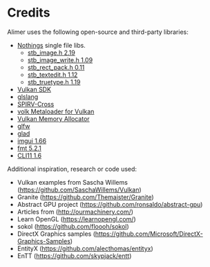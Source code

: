 # Credits

Alimer uses the following open-source and third-party libraries:

- [Nothings](https://github.com/nothings/stb) single file libs.
  - [stb_image.h 2.19](https://github.com/nothings/stb/blob/master/stb_image.h)
  - [stb_image_write.h 1.09](https://github.com/nothings/stb/blob/master/stb_image_write.h)
  - [stb_rect_pack.h 0.11](https://github.com/nothings/stb/blob/master/stb_rect_pack.h)
  - [stb_textedit.h 1.12](https://github.com/nothings/stb/blob/master/stb_textedit.h)
  - [stb_truetype.h 1.19](https://github.com/nothings/stb/blob/master/stb_truetype.h)
- [Vulkan SDK](https://lunarg.com/vulkan-sdk/)
- [glslang](https://github.com/KhronosGroup/glslang)
- [SPIRV-Cross](https://github.com/KhronosGroup/SPIRV-Cross)
- [volk Metaloader for Vulkan](https://github.com/zeux/volk)
- [Vulkan Memory Allocator](https://github.com/GPUOpen-LibrariesAndSDKs/VulkanMemoryAllocator)
- [glfw](https://www.glfw.org)
- [glad](https://glad.dav1d.de/)
- [imgui 1.66](https://github.com/ocornut/imgui)
- [fmt 5.2.1](http://fmtlib.net)
- [CLI11 1.6](https://github.com/CLIUtils/CLI11)

Additional inspiration, research or code used:

- Vulkan examples from Sascha Willems (https://github.com/SaschaWillems/Vulkan)
- Granite (https://github.com/Themaister/Granite)
- Abstract GPU project (https://github.com/ronsaldo/abstract-gpu)
- Articles from (http://ourmachinery.com/)
- Learn OpenGL (https://learnopengl.com/)
- sokol (https://github.com/floooh/sokol)
- DirectX Graphics samples (https://github.com/Microsoft/DirectX-Graphics-Samples)
- EntityX (https://github.com/alecthomas/entityx)
- EnTT (https://github.com/skypjack/entt)
